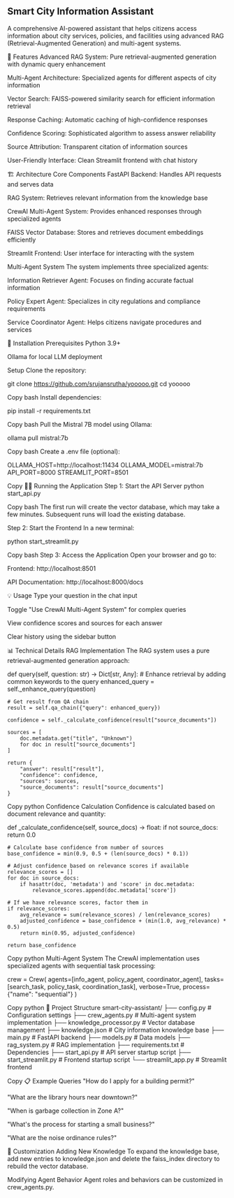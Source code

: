 ## Smart City Information Assistant ##

A comprehensive AI-powered assistant that helps citizens access information about city services, policies, and facilities using advanced RAG (Retrieval-Augmented Generation) and multi-agent systems.

🌟 Features
Advanced RAG System: Pure retrieval-augmented generation with dynamic query enhancement

Multi-Agent Architecture: Specialized agents for different aspects of city information

Vector Search: FAISS-powered similarity search for efficient information retrieval

Response Caching: Automatic caching of high-confidence responses

Confidence Scoring: Sophisticated algorithm to assess answer reliability

Source Attribution: Transparent citation of information sources

User-Friendly Interface: Clean Streamlit frontend with chat history

🏗️ Architecture
Core Components
FastAPI Backend: Handles API requests and serves data

RAG System: Retrieves relevant information from the knowledge base

CrewAI Multi-Agent System: Provides enhanced responses through specialized agents

FAISS Vector Database: Stores and retrieves document embeddings efficiently

Streamlit Frontend: User interface for interacting with the system

Multi-Agent System
The system implements three specialized agents:

Information Retriever Agent: Focuses on finding accurate factual information

Policy Expert Agent: Specializes in city regulations and compliance requirements

Service Coordinator Agent: Helps citizens navigate procedures and services

🚀 Installation
Prerequisites
Python 3.9+

Ollama for local LLM deployment

Setup
Clone the repository:

git clone https://github.com/srujansrutha/yooooo.git
cd yooooo

Copy
bash
Install dependencies:

pip install -r requirements.txt

Copy
bash
Pull the Mistral 7B model using Ollama:

ollama pull mistral:7b

Copy
bash
Create a .env file (optional):

OLLAMA_HOST=http://localhost:11434
OLLAMA_MODEL=mistral:7b
API_PORT=8000
STREAMLIT_PORT=8501

Copy
🏃‍♂️ Running the Application
Step 1: Start the API Server
python start_api.py

Copy
bash
The first run will create the vector database, which may take a few minutes. Subsequent runs will load the existing database.

Step 2: Start the Frontend
In a new terminal:

python start_streamlit.py

Copy
bash
Step 3: Access the Application
Open your browser and go to:

Frontend: http://localhost:8501

API Documentation: http://localhost:8000/docs

💡 Usage
Type your question in the chat input

Toggle "Use CrewAI Multi-Agent System" for complex queries

View confidence scores and sources for each answer

Clear history using the sidebar button

📊 Technical Details
RAG Implementation
The RAG system uses a pure retrieval-augmented generation approach:

def query(self, question: str) -> Dict[str, Any]:
    # Enhance retrieval by adding common keywords to the query
    enhanced_query = self._enhance_query(question)
    
    # Get result from QA chain
    result = self.qa_chain({"query": enhanced_query})
    
    confidence = self._calculate_confidence(result["source_documents"])
    
    sources = [
        doc.metadata.get("title", "Unknown") 
        for doc in result["source_documents"]
    ]
    
    return {
        "answer": result["result"],
        "confidence": confidence,
        "sources": sources,
        "source_documents": result["source_documents"]
    }

Copy
python
Confidence Calculation
Confidence is calculated based on document relevance and quantity:

def _calculate_confidence(self, source_docs) -> float:
    if not source_docs:
        return 0.0
        
    # Calculate base confidence from number of sources
    base_confidence = min(0.9, 0.5 + (len(source_docs) * 0.1))
    
    # Adjust confidence based on relevance scores if available
    relevance_scores = []
    for doc in source_docs:
        if hasattr(doc, 'metadata') and 'score' in doc.metadata:
            relevance_scores.append(doc.metadata['score'])
    
    # If we have relevance scores, factor them in
    if relevance_scores:
        avg_relevance = sum(relevance_scores) / len(relevance_scores)
        adjusted_confidence = base_confidence + (min(1.0, avg_relevance) * 0.5)
        return min(0.95, adjusted_confidence)
    
    return base_confidence

Copy
python
Multi-Agent System
The CrewAI implementation uses specialized agents with sequential task processing:

crew = Crew(
    agents=[info_agent, policy_agent, coordinator_agent],
    tasks=[search_task, policy_task, coordination_task],
    verbose=True,
    process={"name": "sequential"}
)

Copy
python
📁 Project Structure
smart-city-assistant/
├── config.py                # Configuration settings
├── crew_agents.py           # Multi-agent system implementation
├── knowledge_processor.py   # Vector database management
├── knowledge.json           # City information knowledge base
├── main.py                  # FastAPI backend
├── models.py                # Data models
├── rag_system.py            # RAG implementation
├── requirements.txt         # Dependencies
├── start_api.py             # API server startup script
├── start_streamlit.py       # Frontend startup script
└── streamlit_app.py         # Streamlit frontend

Copy
📋 Example Queries
"How do I apply for a building permit?"

"What are the library hours near downtown?"

"When is garbage collection in Zone A?"

"What's the process for starting a small business?"

"What are the noise ordinance rules?"

🔧 Customization
Adding New Knowledge
To expand the knowledge base, add new entries to knowledge.json and delete the faiss_index directory to rebuild the vector database.

Modifying Agent Behavior
Agent roles and behaviors can be customized in crew_agents.py.

